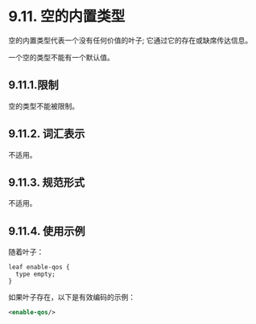 # 9.11. 空的内置类型

空的内置类型代表一个没有任何价值的叶子; 它通过它的存在或缺席传达信息。

一个空的类型不能有一个默认值。

## 9.11.1.限制

空的类型不能被限制。

## 9.11.2. 词汇表示

不适用。

## 9.11.3. 规范形式

不适用。

## 9.11.4. 使用示例

随着叶子：

```YANG
leaf enable-qos {
  type empty;
}
```

如果叶子存在，以下是有效编码的示例：

```xml
<enable-qos/>
```
